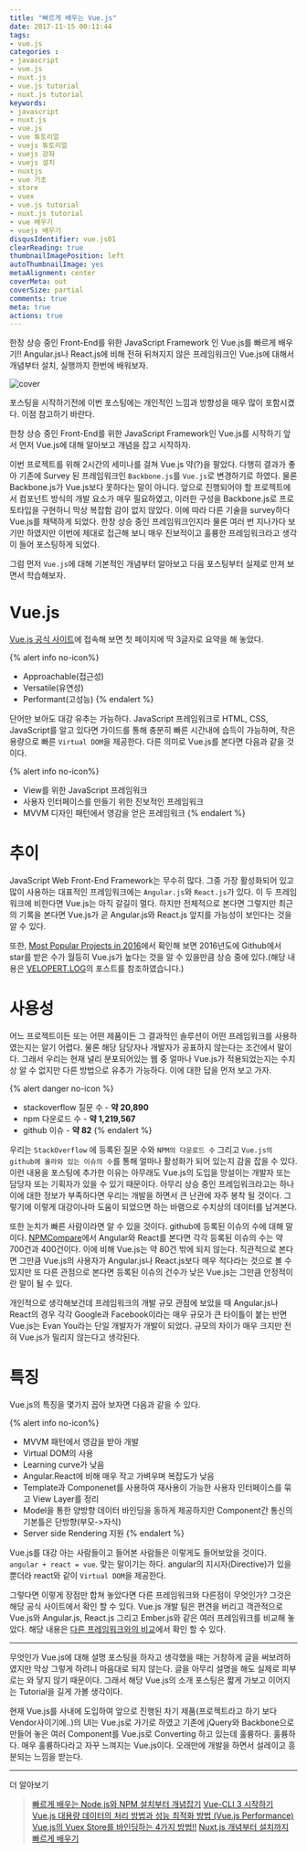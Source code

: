 ```yaml
---
title: "빠르게 배우는 Vue.js"
date: 2017-11-15 00:11:44
tags: 
- vue.js
categories :
- javascript
- vue.js
- nuxt.js
- vue.js tutorial
- nuxt.js tutorial
keywords:
- javascript
- nuxt.js
- vue.js
- vue 튜토리얼
- vuejs 튜토리얼
- vuejs 강좌
- vuejs 설치
- nuxtjs
- vue 기초
- store
- vuex
- vue.js tutorial
- nuxt.js tutorial
- vue 배우기
- vuejs 배우기
disqusIdentifier: vue.js01
clearReading: true
thumbnailImagePosition: left
autoThumbnailImage: yes
metaAlignment: center
coverMeta: out
coverSize: partial
comments: true
meta: true
actions: true
---
```


<!-- more -->
한창 상승 중인 Front-End를 위한 JavaScript Framework 인 Vue.js를 빠르게 배우기!!
Angular.js나 React.js에 비해 전혀 뒤쳐지지 않은 프레임워크인 Vue.js에 대해서 개념부터 설치, 실행까지 한번에 배워보자.
<!-- more -->

<!-- excerpt -->
<!-- excerpt -->


![cover](cover.png)

포스팅을 시작하기전에 이번 포스팅에는 개인적인 느낌과 방향성을 매우 많이 포함시켰다. 이점 참고하기 바란다.

한창 상승 중인 Front-End를 위한 JavaScript Framework인 Vue.js를 시작하기 앞서 먼저 Vue.js에 대해 알아보고 개념을 잡고 시작하자.

이번 프로젝트를 위해 2시간의 세미나를 걸쳐 Vue.js 약(?)을 팔았다. 다행히 결과가 좋아 기존에 Survey 된 프레임워크인 `Backbone.js`를 `Vue.js`로 변경하기로 하였다. 물론 Backbone.js가 Vue.js보다 못하다는 말이 아니다. 앞으로 진행되어야 할 프로젝트에서 컴포넌트 방식의 개발 요소가 매우 필요하였고, 이러한 구성을 Backbone.js로 프로토타입을 구현하니 막상 복잡함 감이 없지 않았다. 이에 따라 다른 기술을 survey하다 Vue.js를 채택하게 되었다. 한창 상승 중인 프레임워크인지라 물론 여러 번 지나가다 보기만 하였지만 이번에 제대로 접근해 보니 매우 진보적이고 훌륭한 프레임워크라고 생각이 들어 포스팅하게 되었다.

그럼 먼저 `Vue.js`에 대해 기본적인 개념부터 알아보고 다음 포스팅부터 실제로 만져 보면서 학습해보자.

# Vue.js

[Vue.js 공식 사이트](https://kr.vuejs.org/)에 접속해 보면 첫 페이지에 딱 3글자로 요약을 해 놓았다.

{% alert info no-icon%}
* Approachable(접근성)
* Versatile(유연성)
* Performant(고성능)
{% endalert %}

단어만 보아도 대강 유추는 가능하다. JavaScript 프레임워크로 HTML, CSS, JavaScript를 알고 있다면 가이드를 통해 충분히 빠른 시간내에 습득이 가능하며, 작은 용량으로 빠른 `Virtual DOM`을 제공한다. 다른 의미로 Vue.js를 본다면 다음과 같을 것이다.

{% alert info no-icon%}
* View를 위한 JavaScript 프레임워크
* 사용자 인터페이스를 만들기 위한 진보적인 프레임워크
* MVVM 디자인 패턴에서 영감을 얻은 프레임워크
{% endalert %}

# 추이
JavaScript Web Front-End Framework는 무수히 많다. 그중 가장 활성화되어 있고 많이 사용하는 대표적인 프레임워크에는 `Angular.js`와 `React.js`가 있다. 이 두 프레임워크에 비한다면 Vue.js는 아직 갈길이 멀다. 하지만 전체적으로 본다면 그렇지만 최근의 기록을 본다면 Vue.js가 곧 Angular.js와 React.js 앞지를 가능성이 보인다는 것을 알 수 있다.

<script type="text/javascript" src="https://ssl.gstatic.com/trends_nrtr/1173_RC01/embed_loader.js"></script> <script type="text/javascript"> trends.embed.renderExploreWidget("TIMESERIES", {"comparisonItem":[{"keyword":"Vue.js","geo":"","time":"today 5-y"}],"category":0,"property":""}, {"exploreQuery":"date=today 5-y&q=Vue.js","guestPath":"https://trends.google.co.kr:443/trends/embed/"}); </script> 

또한, [Most Popular Projects in 2016](https://risingstars2016.js.org/?ref=freecodecamp-loves-you#all)에서 확인해 보면 2016년도에 Github에서 star를 받은 수가 월등히 Vue.js가 높다는 것을 알 수 있을만큼 상승 중에 있다.(해당 내용은 [VELOPERT.LOG](https://velopert.com/3007)의 포스트를 참조하였습니다.)

# 사용성

어느 프로젝트이든 또는 어떤 제품이든 그 결과적인 솔루션이 어떤 프레임워크를 사용하였는지는 알기 어렵다. 물론 해당 담당자나 개발자가 공표하지 않는다는 조건에서 말이다. 그래서 우리는 현재 널리 분포되어있는 웹 중 얼마나 Vue.js가 적용되었는지는 수치상 알 수 없지만 다른 방법으로 유추가 가능하다. 이에 대한 답을 먼저 보고 가자.

{% alert danger no-icon %}
* stackoverflow 질문 수 - **약 20,890**
* npm 다운로드 수 - **약 1,219,567**
* github 이슈 - **약 82**
{% endalert %}


우리는 `StackOverflow` 에 등록된 질문 수와 `NPM의 다운로드 수` 그리고 `Vue.js의 github에 올라와 있는 이슈의 수`를 통해 얼마나 활성화가 되어 있는지 감을 잡을 수 있다. 이런 내용을 포스팅에 추가한 이유는 아무래도 Vue.js의 도입을 망설이는 개발자 또는 담당자 또는 기획자가 있을 수 있기 때문이다. 아무리 상승 중인 프레임워크라고는 하나 이에 대한 정보가 부족하다면 우리는 개발을 하면서 큰 난관에 자주 봉착 될 것이다. 그렇기에 이렇게 대강이나마 도움이 되었으면 하는 바램으로 수치상의 데이터를 남겨본다. 

또한 눈치가 빠른 사람이라면 알 수 있을 것이다. github에 등록된 이슈의 수에 대해 말이다. [NPMCompare](https://npmcompare.com/compare/angular,react,vue)에서 Angular와 React를 본다면 각각 등록된 이슈의 수는 약 700건과 400건이다. 이에 비해 Vue.js는 약 80건 밖에 되지 않는다. 직관적으로 본다면 그만큼 Vue.js의 사용자가 Angular.js나 React.js보다 매우 적다라는 것으로 볼 수 있지만 또 다른 관점으로 본다면 등록된 이슈의 건수가 낮은 Vue.js는 그만큼 안정적이란 말이 될 수 있다.

개인적으로 생각해보건데 프레임워크의 개발 규모 관점에 보았을 때 Angular.js나 React의 경우 각각 Google과 Facebook이라는 매우 규모가 큰 타이틀이 붙는 반면 Vue.js는 Evan You라는 단일 개발자가 개발이 되었다. 규모의 차이가 매우 크지만 전혀 Vue.js가 밀리지 않는다고 생각된다.

# 특징
Vue.js의 특징을 몇가지 꼽아 보자면 다음과 같을 수 있다.

{% alert info no-icon%}
* MVVM 패턴에서 영감을 받아 개발
* Virtual DOM의 사용
* Learning curve가 낮음
* Angular.React에 비해 매우 작고 가벼우며 복잡도가 낮음
* Template과 Componenet를 사용하여 재사용이 가능한 사용자 인터페이스를 묶고 View Layer를 정리
* Model을 통한 양방향 데이터 바인딩을 동하게 제공하지만 Component간 통신의 기본틀은 단방향(부모->자식)
* Server side Rendering 지원
{% endalert %}

Vue.js를 대강 아는 사람들이고 들어본 사람들은 이렇게도 들어보았을 것이다. `angular + react = vue`. 맞는 말이기는 하다. angular의 지시자(Directive)가 있을 뿐더라 react와 같이 `Virtual DOM`을 제공한다. 

그렇다면 이렇게 장점만 합쳐 놓았다면 다른 프레임워크와 다른점이 무엇인가?
그것은 해당 공식 사이트에서 확인 할 수 있다. Vue.js 개발 팀은 편견을 버리고 객관적으로 Vue.js와 Angular.js, React.js 그리고 Ember.js와 같은 여러 프레임워크를 비교해 놓았다. 해당 내용은 [다른 프레임워크와의 비교](https://kr.vuejs.org/v2/guide/comparison.html)에서 확인 할 수 있다.

- - - 

무엇인가 Vue.js에 대해 설명 포스팅을 하자고 생각했을 때는 거창하게 글을 써보려하였지만 막상 그렇게 하려니 마음대로 되지 않는다. 글을 아무리 설명을 해도 실제로 피부로는 와 닿지 않기 때문이다. 그래서 해당 Vue.js의 소개 포스팅은 짧게 가보고 이어지는 Tutorial을 길게 가볼 생각이다.

현재 Vue.js를 사내에 도입하여 앞으로 진행된 차기 제품(프로젝트라고 하기 보다 Vendor사이기에..)의 UI는 Vue.js로 가기로 하였고 기존에 jQuery와 Backbone으로 만들어 놓은 여러 Component를 Vue.js로 Converting 하고 있는데 훌륭하다. 훌륭하다. 매우 훌륭하다라고 자꾸 느껴지는 Vue.js이다. 오래만에 개발을 하면서 설레이고 흥분되는 느낌을 받는다.

---

더 알아보기
> [빠르게 배우는 Node.js와 NPM 설치부터 개념잡기](https://kdydesign.github.io/2017/07/15/nodejs-npm-tutorial/)
> [Vue-CLI 3 시작하기](https://kdydesign.github.io/2019/04/22/vue-cli3-tutorial/)
> [Vue.js 대용량 데이터의 처리 방법과 성능 최적화 방법 (Vue.js Performance)](https://kdydesign.github.io/2019/04/10/vuejs-performance/)
> [Vue.js의 Vuex Store를 바인딩하는 4가지 방법!!](https://kdydesign.github.io/2019/04/06/vuejs-vuex-helper/)
> [Nuxt.js 개념부터 설치까지 빠르게 배우기](https://kdydesign.github.io/2019/04/10/nuxtjs-tutorial/)
